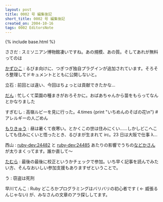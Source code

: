 ```yaml
---
layout: post
title: 0002 号 編集後記
short_title: 0002 号 編集後記
created_on: 2004-10-16
tags: 0002 EditorsNote
---
```

{% include base.html %}


ささだ
:  スミソニアン博物館凄いですね。あの規模、あの質。そしてあれが無料ってのは

[かずひこ](http://kazuhiko.tdiary.net/)
:  るびま向けに、つぎつぎ独自プラグインが追加されています。そろそろ整理してドキュメントとともに公開しないと。

立石
:  前回とは違い、今回はちょっとは貢献できたかな...

[だん](http://dgames.or.tp/)
:  忙しくて菜園の種まきがおろそかに。おばあちゃんから苗をもらってなんとかなりました

すぎむし
:  高嶺ルビーを見に行った。4.times {print "いちめんのそばの花\n"} # アレルギーの人ごめん

[もりきゅう](http://www.moriq.com/)
:  昼は暑くて夜寒い。とかくこの世は住みにくい……しかしどこへこしても住みにくいと悟ったとき、るびまが生まれて irc。23 日は大阪で仕事 λ...

西山
: [ruby-dev:24482](http://blade.nagaokaut.ac.jp/cgi-bin/scat.rb/ruby/ruby-dev/24482) と [ruby-dev:24485](http://blade.nagaokaut.ac.jp/cgi-bin/scat.rb/ruby/ruby-dev/24485) あたりの影響でうちの[などかさん](http://www.atdot.net/nadoka/nadoka.ja.html)が太りまくってます。誰か直して〜

[たむら](http://www.rubyist.net/~tamura/d/)
: 最後の最後に校正というかチェックで参加。いち早く記事を読んでみたい方、そんなおいしい参加支援もありますぜということで。

う
: 窃盗は死刑

早川てんこ
: Ruby どころかプログラミングはバリバリの初心者です ( ← 威張るんじゃない) が、みなさんの文章のアラ探ししてます。


